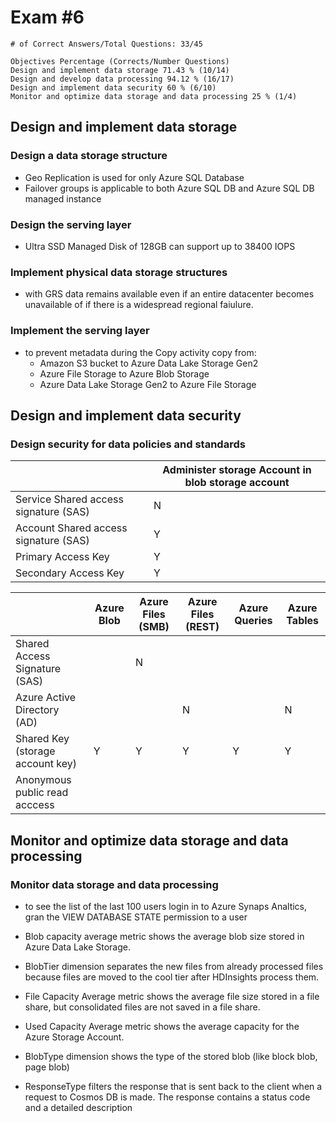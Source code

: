 # Exam #6

    # of Correct Answers/Total Questions: 33/45

    Objectives Percentage (Corrects/Number Questions)
    Design and implement data storage 71.43 % (10/14)
    Design and develop data processing 94.12 % (16/17)
    Design and implement data security 60 % (6/10)
    Monitor and optimize data storage and data processing 25 % (1/4)

## Design and implement data storage

### Design a data storage structure

- Geo Replication is used for only Azure SQL Database
- Failover groups is applicable to both Azure SQL DB and Azure SQL DB managed instance

### Design the serving layer

- Ultra SSD Managed Disk of 128GB can support up to 38400 IOPS

### Implement physical data storage structures

- with GRS data remains available even if an entire datacenter becomes unavailable of if there is a widespread regional faiulure.

### Implement the serving layer

- to prevent metadata during the Copy activity copy from:
  - Amazon S3 bucket to Azure Data Lake Storage Gen2
  - Azure File Storage to Azure Blob Storage
  - Azure Data Lake Storage Gen2 to Azure File Storage

## Design and implement data security

### Design security for data policies and standards

|                                       | Administer storage Account in blob storage account |
| ------------------------------------- | -------------------------------------------------- |
| Service Shared access signature (SAS) | N                                                  |
| Account Shared access signature (SAS) | Y                                                  |
| Primary Access Key                    | Y                                                  |
| Secondary Access Key                  | Y                                                  |

|                                  | Azure Blob | Azure Files (SMB) | Azure Files (REST) | Azure    Queries | Azure Tables |
| -------------------------------- | ---------- | ----------------- | ------------------ | ---------------- | ------------ |
| Shared Access Signature (SAS)    |            | N                 |                    |                  |              |
| Azure Active Directory (AD)      |            |                   | N                  |                  | N            |
| Shared Key (storage account key) | Y          | Y                 | Y                  | Y                | Y            |
| Anonymous public read acccess    |            |                   |                    |                  |              |

## Monitor and optimize data storage and data processing

### Monitor data storage and data processing

- to see the list of the last 100 users login in to Azure Synaps Analtics, gran the VIEW DATABASE STATE permission to a user

- Blob capacity average metric shows the average blob size stored in Azure Data Lake Storage.
- BlobTier dimension separates the new files from already processed files because files are moved to the cool tier after HDInsights process them.
- File Capacity Average metric shows the average file size stored in a file share, but consolidated files are not saved in a file share.
- Used Capacity Average metric shows the average capacity for the Azure Storage Account.
- BlobType dimension shows the type of the stored blob (like block blob, page blob)
- ResponseType filters the response that is sent back to the client when a request to Cosmos DB is made. The response contains a status code and a detailed description
